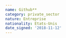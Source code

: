 ```yaml
---
name: Github**
category: private_sector
nature: Entreprise
nationality: Etats-Unis
date_signed: '2018-11-12'
---
```

    
